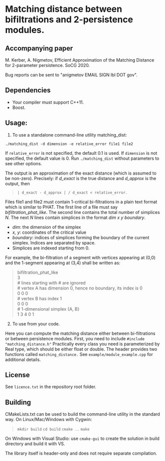# Matching distance between bifiltrations and 2-persistence modules.

## Accompanying paper
M. Kerber, A. Nigmetov, 
Efficient Approximation of the Matching Distance for 2-parameter persistence.
SoCG 2020.

Bug reports can be sent to "anigmetov EMAIL SIGN lbl DOT gov".

## Dependencies

* Your compiler must support C++11.
* Boost.

## Usage:

1. To use a standalone command-line utility matching_dist:

`./matching_dist -d dimension -e relative_error file1 file2`

If `relative_error` is not specified, the default 0.1 is used.
If `dimension` is not specified, the default value is 0.
Run `./matching_dist` without parameters to see other options.

The output is an approximation of the exact distance (which is assumed to be non-zero).
Precisely: if  *d_exact* is the true distance and *d_approx* is the output, then 

>     | d_exact - d_approx | / d_exact < relative_error.

Files file1 and file2 must contain 1-critical bi-filtrations in a plain text format which is similar to PHAT. The first line of a file must say *bifiltration_phat_like*. The second line contains the total number of simplices *N*. The next *N* lines contain simplices in the format *dim x y boundary*.
* *dim*: the dimension of the simplex
* *x, y*: coordinates of the critical value
* *boundary*: indices of simplices forming the boundary of the current simplex. Indices are separated by space.
* Simplices are indexed starting from 0.

For example, the bi-filtration of a segment with vertices appearing at (0,0) and the 1-segment appearing at (3,4) shall be written as:

> bifiltration_phat_like  
> 3  
> \# lines starting with \# are ignored  
> \# vertex A has dimension 0, hence no boundary, its index is 0  
> 0 0 0  
> \# vertex B has index 1  
> 0 0 0  
> \# 1-dimensional simplex {A, B}  
> 1 3 4 0 1  

2. To use from your code.

Here you can compute the matching distance either between bi-filtrations or between  persistence modules.
First, you need to include `#include "matching_distance.h"` Practically every class you need is parameterized by Real type, which should be either float or double.  The header provides two functions called `matching_distance.` 
See `example/module_example.cpp` for additional details.

## License

See `licence.txt` in the repository root folder.

## Building

CMakeLists.txt can be used to build the command-line utility in the standard
way.  On Linux/Mac/Windows with Cygwin:
>    `mkdir build`
>    `cd build`
>   `cmake ..`
>    `make`

On Windows with Visual Studio: use `cmake-gui` to create the solution in build directory and build it with VS.

The library itself is header-only and does not require separate compilation.
